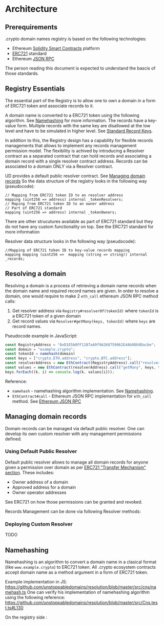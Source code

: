 # Architecture

## Prerequirements

.crypto domain names registry is based on the following technologies:

* Ethereum [Solidity Smart Contracts]() platform
* [ERC721]() standard
* Ethereum [JSON RPC]()

The person reading this document is expected to understand the bascis of those standards.

## Registry Essentials

The essential part of the Registry is to allow one to own a domain in a form of ERC721 token and associate records to it. 

A domain name is converted to a ERC721 token using the following algorithm.  See [Namehashing]() for more information.
The records have a key-value form. 
Multiple records with the same key are disallowed at the low level and have to be simulated in higher level. See [Standard Record Keys]().

In addition to this, the Registry design has a capability for flexible records managements that allows to implement any records management permission model.
The flexibility is achived by introducing a Resolver contract as a separated contract that can hold records and associating a domain record with a single resolver contract address.
Records can be associated to a domain ONLY via a Resolver contract. 

UD provides a default public resolver contract. See [Managing domain records]()
So the data structure of the registry looks in the following way (pseudocode):

``` solidity
// Mapping from ERC721 token ID to an resolver address
mapping (uint256 => address) internal _tokenResolvers;
// Maping from ERC721 token ID to an owner address
// Part of ERC721 standard
mapping (uint256 => address) internal _tokenOwners;
```

There are other strucutures available as part of ERC721 standard but they do not have any custom functionality on top. See the ERC721 standard for more information

Resolver data structure looks in the following way (pseudocode):

``` solidity
//Mapping of ERC721 token ID to key-value records mapping
mapping mapping (uint256 =>  mapping (string => string)) internal _records;
```

## Resolving a domain

Resolving a domain is a process of retrieving a domain name records when the domain name and required record names are given.
In order to resolve a domain, one would require to make 2 `eth_call` ethereum JSON RPC method calls:

1. Get resolver address via `Registry#resolverOf(tokenId)` where `tokenId` is a ERC721 token of a given domain
2. Get record values via `Resolver#getMany(keys, tokenId)` where `keys` are record names.

Pseudocode example in JavaScript: 

``` typescript
const RegistryAddress = "0xD1E5b0FF1287aA9f9A268759062E4Ab08b9Dacbe";
const domain = "example.crypto";
const tokenId = namehash(domain)
const keys = ["crypto.ETH.address", "crypto.BTC.address"];
const resolverAddress = new EthContract(RegistryAddress).call("resolverOf", tokenId);
const values = new EthContract(resolverAddress).call("getMany", keys, tokenId);
keys.forEach((k, i) => console.log(k, values[i]));
```

Reference:

* `namehash` - namehashing algorithm implementation. See [Namehashing]().
* `EthContract#call` - Ethereum JSON RPC implementation for `eth_call` method. See [Ethereum JSON RPC]()

## Managing domain records

Domain records can be managed via default public resolver.
One can develop its own custom resolver with any management permissions defined. 

### Using Default Public Resolver

Default public resolver allows to manage all domain records for anyone given a permission over domain as per [ERC721 "Transfer Mechanism" section](). These includes:

* Owner address of a domain 
* Approved address for a domain
* Owner operator addresses

See ERC721 on how those permissions can be granted and revoked.

Records Management can be done via following Resolver methods:

### Deploying Custom Resolver

TODO

## Namehashing

Namehashing is an algorithm to convert a domain name in a clasical format (like `www.example.crypto`) to ERC721 token.
All .crypto ecosystem contracts accept domain name as a method argument in a form of ERC721 token.

Example implementation in JS: https://github.com/unstoppabledomains/resolution/blob/master/src/cns/namehash.ts
One can verify his implementation of namehashing algorithm using the following reference: https://github.com/unstoppabledomains/resolution/blob/master/src/Cns.test.ts#L130


On the registry side :
